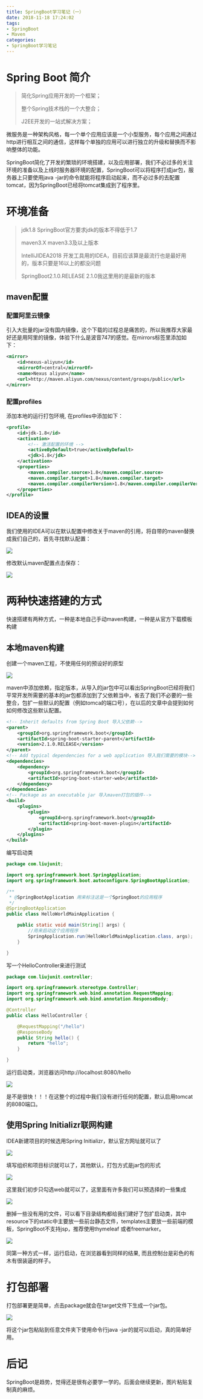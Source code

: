 ```yaml
---
title: SpringBoot学习笔记（一）
date: 2018-11-18 17:24:02
tags: 
- SpringBoot
- Maven 
categories: 
- SpringBoot学习笔记
---
```


# Spring Boot 简介

> 简化Spring应用开发的一个框架；
>
> 整个Spring技术栈的一个大整合；
>
> J2EE开发的一站式解决方案；

微服务是一种架构风格，每一个单个应用应该是一个小型服务，每个应用之间通过http进行相互之间的通信，这样每个单独的应用可以进行独立的升级和替换而不影响整体的功能。

SpringBoot简化了开发的繁琐的环境搭建，以及应用部署，我们不必过多的关注环境的准备以及上线时服务器环境的配置，SpringBoot可以将程序打成jar包，服务器上只要使用java -jar的命令就能将程序启动起来，而不必过多的去配置tomcat，因为SpringBoot已经将tomcat集成到了程序里。

# 环境准备

> jdk1.8	SpringBoot官方要求jdk的版本不得低于1.7
>
> maven3.X	maven3.3及以上版本
>
> IntelliJIDEA2018	开发工具用的IDEA，目前应该算是最流行也是最好用的，版本只要是16以上的都没问题
>
> SpringBoot2.1.0.RELEASE	2.1.0我这里用的是最新的版本

## maven配置

### 配置阿里云镜像

引入大批量的jar没有国内镜像，这个下载的过程总是痛苦的，所以我推荐大家最好还是用阿里的镜像，体验下什么是波音747的感觉。在mirrors标签里添加如下：

```xml
<mirror>
    <id>nexus-aliyun</id>
    <mirrorOf>central</mirrorOf>
    <name>Nexus aliyun</name>
    <url>http://maven.aliyun.com/nexus/content/groups/public</url>
</mirror>
```



### 配置profiles

添加本地的运行打包环境, 在profiles中添加如下：

```xml
<profile>
    <id>jdk-1.8</id>
    <activation>
        <!-- 激活配置的环境 -->
        <activeByDefault>true</activeByDefault>
        <jdk>1.8</jdk>
    </activation>
    <properties> 
        <maven.compiler.source>1.8</maven.compiler.source> 
        <maven.compiler.target>1.8</maven.compiler.target> 
        <maven.compiler.compilerVersion>1.8</maven.compiler.compilerVersion> 
    </properties>
</profile>
```

## IDEA的设置

我们使用的IDEA可以在默认配置中修改关于maven的引用，将自带的maven替换成我们自己的，首先寻找默认配置：

![](\img\2018-11-21\8718cb52753c4883b5c87f02d9718b5e.png)

修改默认maven配置点击保存：

![](\img\2018-11-21\d3c5d3085cb844248874b98e2c9584da.png)



# 两种快速搭建的方式

快速搭建有两种方式，一种是本地自己手动maven构建，一种是从官方下载模板构建

## 本地maven构建

创建一个maven工程，不使用任何的预设好的原型

![](\img\2018-11-21\df29629f35ae4497a58fca23f950e5be.png)

maven中添加依赖，指定版本，从导入的jar包中可以看出SpringBoot已经将我们平常开发所需要的基本的jar包都添加到了父依赖当中，省去了我们不必要的一些整合，包扩一些默认的配置（例如tomca的端口号），在以后的文章中会提到如何如何修改这些默认配置。

```xml
<!-- Inherit defaults from Spring Boot 导入父依赖-->
<parent>
    <groupId>org.springframework.boot</groupId>
    <artifactId>spring-boot-starter-parent</artifactId>
    <version>2.1.0.RELEASE</version>
</parent>
<!-- Add typical dependencies for a web application 导入我们需要的模块-->
<dependencies>
    <dependency>
        <groupId>org.springframework.boot</groupId>
        <artifactId>spring-boot-starter-web</artifactId>
    </dependency>
</dependencies>
<!-- Package as an executable jar 导入maven打包的插件-->
<build>
    <plugins>
        <plugin>
            <groupId>org.springframework.boot</groupId>
            <artifactId>spring-boot-maven-plugin</artifactId>
        </plugin>
    </plugins>
</build>
```

编写启动类

```java
package com.liujunit;

import org.springframework.boot.SpringApplication;
import org.springframework.boot.autoconfigure.SpringBootApplication;

/**
 * @SpringBootApplication 用来标注这是一个SpringBoot的应用程序
 */
@SpringBootApplication
public class HelloWorldMainApplication {

    public static void main(String[] args) {
        //用来启动这个应用程序
        SpringApplication.run(HelloWorldMainApplication.class, args);
    }

}
```

写一个HelloController来进行测试

```java
package com.liujunit.controller;

import org.springframework.stereotype.Controller;
import org.springframework.web.bind.annotation.RequestMapping;
import org.springframework.web.bind.annotation.ResponseBody;

@Controller
public class HelloController {

    @RequestMapping("/hello")
    @ResponseBody
    public String hello() {
        return "hello";
    }

}
```

运行启动类，浏览器访问http://localhost:8080/hello

![](\img\2018-11-21\ac3e84dfa5cb49cb83c5a4bfc3aaf73b.png)

是不是很快！！！在这整个的过程中我们没有进行任何的配置，默认启用tomcat的8080端口。

## 使用Spring Initializr联网构建

IDEA新建项目的时候选用Spring Initializr，默认官方网址就可以了

![](\img\2018-11-21\6468595841f846b0b09d88b918ab0741.png)

填写组织和项目标识就可以了，其他默认，打包方式是jar包的形式

![](\img\2018-11-21\c3dc6480e71847bf870e2bf17ea71942.png)

这里我们初步只勾选web就可以了，这里面有许多我们可以预选择的一些集成

![](\img\2018-11-21\6155b7e779ee40aea4615a92b4ecba03.png)

删掉一些没有用的文件，可以看下目录结构都给我们建好了包扩启动类，其中resource下的static中主要放一些前台静态文件，templates主要放一些前端的模板，SpringBoot不支持jsp，推荐使用thymeleaf 或者freemarker。

![](\img\2018-11-21\5be70f95253d4f2690f86f76488f8757.png)

同第一种方式一样，运行启动，在浏览器看到同样的结果, 而且控制台是彩色的有木有很装逼的样子。

# 打包部署

打包部署更是简单，点击package就会在target文件下生成一个jar包。

![](\img\2018-11-21\6bd57a4467eb43efa8f7a410d7f5114e.png)

将这个jar包粘贴到任意文件夹下使用命令行java -jar的就可以启动，真的简单好用。

# 后记

SpringBoot是趋势，觉得还是很有必要学一学的。后面会继续更新，图片粘贴复制真的麻烦。